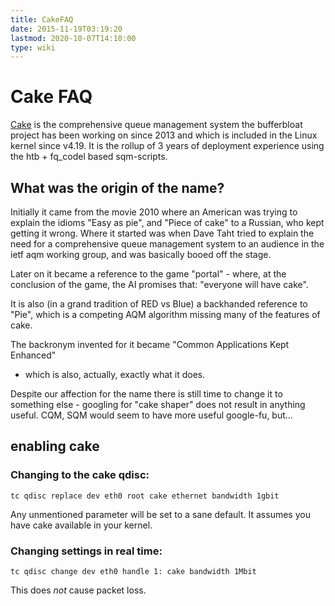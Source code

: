```yaml
---
title: CakeFAQ
date: 2015-11-19T03:19:20
lastmod: 2020-10-07T14:10:00
type: wiki
---
```

Cake FAQ
========

[Cake](Cake.md) is the comprehensive queue management system the bufferbloat
project has been working on since 2013 and which is included in the Linux kernel since v4.19. It is the
rollup of 3 years of deployment experience using the htb + fq\_codel
based <link>sqm</link>-scripts.

What was the origin of the name?
--------------------------------

Initially it came from the movie 2010 where an American was trying to
explain the idioms "Easy as pie", and "Piece of cake" to a Russian, who
kept getting it wrong. Where it started was when Dave Taht tried to
explain the need for a comprehensive queue management system to an
audience in the ietf aqm working group, and was basically booed off the
stage.

Later on it became a reference to the game "portal" - where, at the
conclusion of the game, the AI promises that: "everyone will have cake".

It is also (in a grand tradition of RED vs Blue) a backhanded reference
to "Pie", which is a competing AQM algorithm missing many of the
features of cake.

The backronym invented for it became "Common Applications Kept Enhanced"
- which is also, actually, exactly what it does.

Despite our affection for the name there is still time to change it to
something else - googling for "cake shaper" does not result in anything
useful. CQM, SQM would seem to have more useful google-fu, but...

<!-- not yet answered
When should I use cake?
-----------------------

cake vs fq\_codel
-----------------

-->

enabling cake
-------------
### Changing to the cake qdisc: ###
```
tc qdisc replace dev eth0 root cake ethernet bandwidth 1gbit
```  
Any unmentioned parameter will be set to 
a sane default.
It assumes you have cake available in your kernel.

### Changing settings in real time: ###
```
tc qdisc change dev eth0 handle 1: cake bandwidth 1Mbit
```   
This does _not_ cause packet loss.
